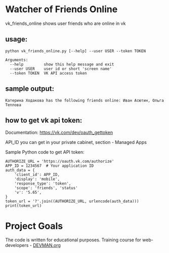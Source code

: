 # Watcher of Friends Online

vk_friends_online shows user friends who are online in vk

usage: 
------
```
python vk_friends_online.py [--help] --user USER --token TOKEN

Arguments:
  --help         show this help message and exit
  --user USER    user id or short 'screen name'
  --token TOKEN  VK API access token
```
sample output:
--------------
```
Катерина Ходакова has the following friends online: Иван Асютин, Ольга Теплова
```
how to get vk api token:
------------------------
Documentation: https://vk.com/dev/oauth_gettoken

API_ID you can get in your private cabinet, section - Managed Apps

Sample Python code to get API token:
```
AUTHORIZE_URL = 'https://oauth.vk.com/authorize'
APP_ID = 1234567  # Your application ID
auth_data = {
    'client_id': APP_ID,
    'display': 'mobile',
    'response_type': 'token',
    'scope': 'friends', 'status'
    'v': '5.65',
}
token_url = '?'.join((AUTHORIZE_URL, urlencode(auth_data)))
print(token_url)
```

# Project Goals

The code is written for educational purposes. Training course for web-developers - [DEVMAN.org](https://devman.org)
